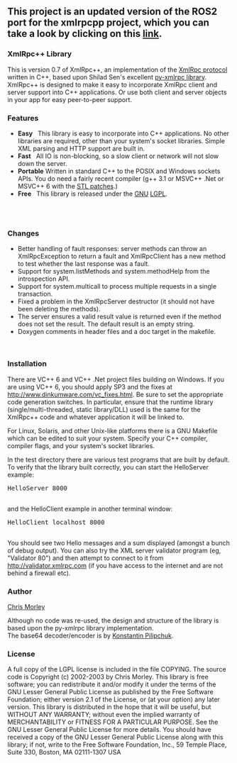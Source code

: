 This project is an updated version of the ROS2 port for the xmlrpcpp project, which you can take a look by clicking on this [link](https://github.com/bpwilcox/xmlrpcpp).
---

<html>
	<head>
		<meta http-equiv="Content-Type" content="text/html; charset=iso-8859-1">
		<meta http-equiv="Content-language" content="en-US">
		<meta name="author" content="Chris Morley">
		<meta name="copyright" content="Copyright � 2003 by Chris Morley">
	</head>
	<body>
		<H3>XmlRpc++ Library</H3>
		<P>This is version 0.7 of XmlRpc++, an implementation of the <A HREF="http://www.xmlrpc.org">
			XmlRpc protocol</A> written in C++, based upon Shilad Sen's excellent <A HREF="http://py-xmlrpc.sourceforge.net">
			py-xmlrpc library</A>. XmlRpc++ is designed to make it easy to incorporate 
			XmlRpc client and server support into C++ applications. Or use both client and 
			server objects in your app for easy peer-to-peer support.
		</P>
		<H3>Features</H3>
		<UL>
			<li>
				<STRONG>Easy</STRONG> &nbsp; This library is easy to incorporate into C++ 
				applications. No other libraries are required, other than your system's socket 
				libraries. Simple XML parsing and HTTP support are built in.<br>
			<li>
				<STRONG>Fast</STRONG> &nbsp; All IO is non-blocking, so a slow client or 
				network will not slow down the server.<br>
			<li>
				<STRONG>Portable</STRONG> Written in standard C++ to the POSIX and Windows 
				sockets APIs. You do need a fairly recent compiler (g++ 3.1 or MSVC++ .Net or 
				MSVC++ 6 with the <A href="http://www.dinkumware.com/vc_fixes.html">STL patches</A>.)
			</li>
			<li>
				<STRONG>Free</STRONG> &nbsp; This library is released under the <a href="http://www.gnu.org/">
					GNU</a> <a href="http://www.gnu.org/copyleft/lesser.html">LGPL</a>.<br>
				<br>
			</li>
		</UL>
		<P>&nbsp;</P>
		<h3>Changes</h3>
		<UL>
			<li>
				Better handling of fault responses: server methods can throw an 
				XmlRpcException to return a fault and XmlRpcClient has a new method to 
				test whether the last response was a fault.</li>
			<li>
				Support for system.listMethods and system.methodHelp from the introspection 
				API.</li>
			<li>
				Support for system.multicall to process multiple requests in a single transaction.</li>
			<li>
				Fixed a problem in the XmlRpcServer destructor (it should not have been deleting the methods).</li>
			<li>
				The server ensures a valid result value is returned even if the method does not
				set the result. The default result is an empty string.</li>
			<li>
				Doxygen comments in header files and a doc target in the makefile.</li>
		</UL>
		<P>
		<P>&nbsp;</P>
		<h3>Installation</h3>
		<P>
			There are VC++ 6 and VC++ .Net project files building on Windows. If you are 
			using VC++ 6, you should apply SP3 and the fixes at <A href="http://www.dinkumware.com/vc_fixes.html">
				http://www.dinkumware.com/vc_fixes.html</A>. Be sure to set the appropriate 
			code generation switches. In particular, ensure that the runtime library 
			(single/multi-threaded, static library/DLL) used is the same for the XmlRpc++ 
			code and whatever application it will be linked to.</P>
		<P>
			For Linux, Solaris, and other Unix-like platforms there is a GNU Makefile which 
			can be edited to suit your system. Specify your C++ compiler, compiler flags, 
			and your system's socket libraries.
		</P>
		<p>In the test directory there are various test programs that are built by default. 
			To verify that the library built correctly, you can start the HelloServer 
			example:<br>
			<pre>HelloServer 8000
			</pre>
			and the HelloClient example in another terminal window:<br>
			<pre>HelloClient localhost 8000
			</pre>
		<P>
			You should see two Hello messages and a sum displayed (amongst a bunch of debug 
			output). You can also try the XML server validator program (eg, "Validator 80") 
			and then attempt to connect to it from <A href="http://validator.xmlrpc.com">http://validator.xmlrpc.com</A>
			(if you have access to the internet and are not behind a firewall etc).
		</P>
		<H3>Author</H3>
		<P><A href="mailto:cmorley@users.sourceforge.net">Chris Morley</A>
		</P>
		<P>Although no code was re-used, the design and structure of the library is based 
			upon the py-xmlrpc library implementation.<BR>
			The base64 decoder/encoder is by <A href="mailto:lostd@ukr.net">Konstantin 
				Pilipchuk</A>.</P>
		<P></P>
		<H3>License</H3>
		<p>A full copy of the LGPL license is included in the file COPYING. The source code 
			is Copyright (c) 2002-2003 by Chris Morley. This library is free software; you 
			can redistribute it and/or modify it under the terms of the GNU Lesser General 
			Public License as published by the Free Software Foundation; either version 2.1 
			of the License, or (at your option) any later version. This library is 
			distributed in the hope that it will be useful, but WITHOUT ANY WARRANTY; 
			without even the implied warranty of MERCHANTABILITY or FITNESS FOR A 
			PARTICULAR PURPOSE. See the GNU Lesser General Public License for more details. 
			You should have received a copy of the GNU Lesser General Public License along 
			with this library; if not, write to the Free Software Foundation, Inc., 59 
			Temple Place, Suite 330, Boston, MA 02111-1307 USA
		</p>
	</body>
</html>
